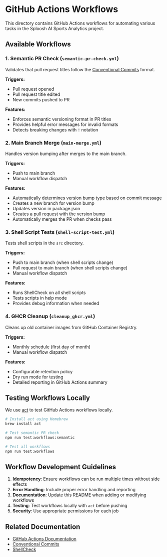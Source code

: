 # GitHub Actions Workflows

This directory contains GitHub Actions workflows for automating various tasks
in the Sploosh AI Sports Analytics project.

## Available Workflows

### 1. Semantic PR Check (`semantic-pr-check.yml`)

Validates that pull request titles follow the
[Conventional Commits](https://www.conventionalcommits.org/) format.

**Triggers:**

- Pull request opened
- Pull request title edited
- New commits pushed to PR

**Features:**

- Enforces semantic versioning format in PR titles
- Provides helpful error messages for invalid formats
- Detects breaking changes with `!` notation

### 2. Main Branch Merge (`main-merge.yml`)

Handles version bumping after merges to the main branch.

**Triggers:**

- Push to main branch
- Manual workflow dispatch

**Features:**

- Automatically determines version bump type based on commit message
- Creates a new branch for version bump
- Updates version in package.json
- Creates a pull request with the version bump
- Automatically merges the PR when checks pass

### 3. Shell Script Tests (`shell-script-test.yml`)

Tests shell scripts in the `src` directory.

**Triggers:**

- Push to main branch (when shell scripts change)
- Pull request to main branch (when shell scripts change)
- Manual workflow dispatch

**Features:**

- Runs ShellCheck on all shell scripts
- Tests scripts in help mode
- Provides debug information when needed

### 4. GHCR Cleanup (`cleanup_ghcr.yml`)

Cleans up old container images from GitHub Container Registry.

**Triggers:**

- Monthly schedule (first day of month)
- Manual workflow dispatch

**Features:**

- Configurable retention policy
- Dry run mode for testing
- Detailed reporting in GitHub Actions summary

## Testing Workflows Locally

We use [act](https://github.com/nektos/act) to test GitHub Actions workflows locally.

```sh
# Install act using Homebrew
brew install act

# Test semantic PR check
npm run test:workflows:semantic

# Test all workflows
npm run test:workflows
```

## Workflow Development Guidelines

1. **Idempotency**: Ensure workflows can be run multiple times without side effects
2. **Error Handling**: Include proper error handling and reporting
3. **Documentation**: Update this README when adding or modifying workflows
4. **Testing**: Test workflows locally with `act` before pushing
5. **Security**: Use appropriate permissions for each job

## Related Documentation

- [GitHub Actions Documentation](https://docs.github.com/en/actions)
- [Conventional Commits](https://www.conventionalcommits.org/)
- [ShellCheck](https://www.shellcheck.net/)
